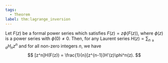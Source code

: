 ```yaml
---
tags:
  - Theorem
label: thm:lagrange_inversion
---
```

Let $F(z)$ be a formal power series which satisfies $F(z) = z\phi(F(z))$, where $\phi(z)$ is a power series with $\phi(0) \neq 0$. Then, for any Laurent series $H(z) = \sum_{n \geq a}H_nz^n$ and for all non-zero integers $n$, we have
$$
[z^n]H(F(z)) = \frac{1}{n}[z^{n-1}]H'(z)\phi^n(z).
$$
